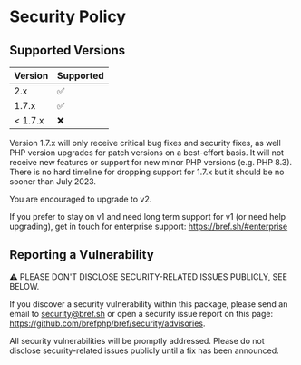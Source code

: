 # Security Policy

## Supported Versions

| Version | Supported          |
| ------- | ------------------ |
| 2.x     | :white_check_mark: |
| 1.7.x   | :white_check_mark: |
| < 1.7.x | :x:                |

Version 1.7.x will only receive critical bug fixes and security fixes, as well PHP version upgrades for patch versions on a best-effort basis. It will not receive new features or support for new minor PHP versions (e.g. PHP 8.3). There is no hard timeline for dropping support for 1.7.x but it should be no sooner than July 2023.

You are encouraged to upgrade to v2.

If you prefer to stay on v1 and need long term support for v1 (or need help upgrading), get in touch for enterprise support: https://bref.sh/#enterprise

## Reporting a Vulnerability

⚠️ PLEASE DON'T DISCLOSE SECURITY-RELATED ISSUES PUBLICLY, SEE BELOW.

If you discover a security vulnerability within this package, please send an email to security@bref.sh or open a security issue report on this page: https://github.com/brefphp/bref/security/advisories.

All security vulnerabilities will be promptly addressed. Please do not disclose security-related issues publicly until a fix has been announced.
